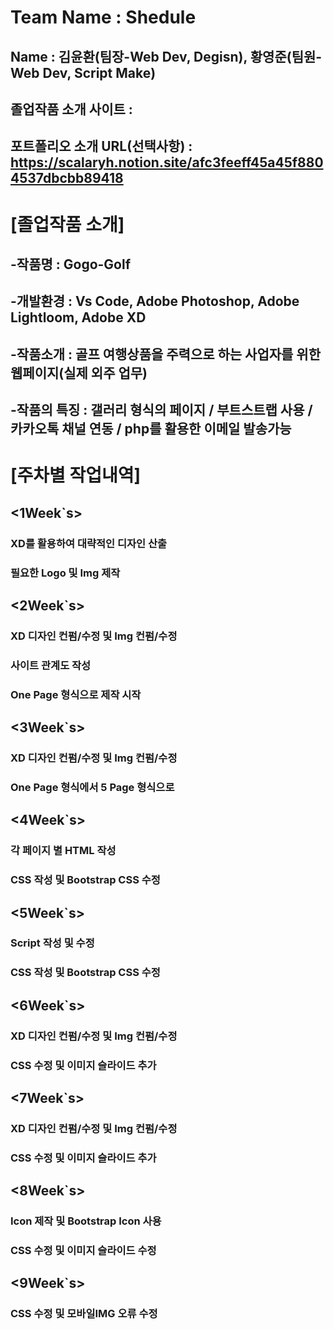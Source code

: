 # Team Name : Shedule
## Name : 김윤환(팀장-Web Dev, Degisn), 황영준(팀원-Web Dev, Script Make)
## 졸업작품 소개 사이트 : 
## 포트폴리오 소개 URL(선택사항) : https://scalaryh.notion.site/afc3feeff45a45f8804537dbcbb89418

# [졸업작품 소개]
## -작품명 : Gogo-Golf
## -개발환경 : Vs Code, Adobe Photoshop, Adobe Lightloom, Adobe XD
## -작품소개 : 골프 여행상품을 주력으로 하는 사업자를 위한 웹페이지(실제 외주 업무)
## -작품의 특징 : 갤러리 형식의 페이지 / 부트스트랩 사용 / 카카오톡 채널 연동 / php를 활용한 이메일 발송가능

# [주차별 작업내역]
## <1Week`s>
### XD를 활용하여 대략적인 디자인 산출
### 필요한 Logo 및 Img 제작

## <2Week`s>
### XD 디자인 컨펌/수정 및 Img 컨펌/수정 
### 사이트 관계도 작성
### One Page 형식으로 제작 시작

## <3Week`s>
### XD 디자인 컨펌/수정 및 Img 컨펌/수정 
### One Page 형식에서 5 Page 형식으로 

## <4Week`s>
### 각 페이지 별 HTML 작성
### CSS 작성 및 Bootstrap CSS 수정

## <5Week`s>
### Script 작성 및 수정
### CSS 작성 및 Bootstrap CSS 수정

## <6Week`s>
### XD 디자인 컨펌/수정 및 Img 컨펌/수정 
### CSS 수정 및 이미지 슬라이드 추가

## <7Week`s>
### XD 디자인 컨펌/수정 및 Img 컨펌/수정 
### CSS 수정 및 이미지 슬라이드 추가

## <8Week`s>
### Icon 제작 및 Bootstrap Icon 사용
### CSS 수정 및 이미지 슬라이드 수정

## <9Week`s>
### CSS 수정 및 모바일IMG 오류 수정